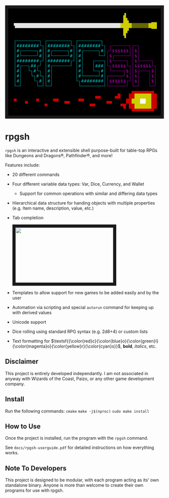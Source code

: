 <p align="center">
<img src="banner.png" width="500" height="350" border="10"/>
</p>

# rpgsh

`rpgsh` is an interactive and extensible shell purpose-built for table-top RPGs like Dungeons and Dragons®, Pathfinder®, and more!

Features include:
- 20 different commands
- Four different variable data types: Var, Dice, Currency, and Wallet
	- Support for common operations with similar and differing data types
- Hierarchical data structure for handing objects with multiple properties (e.g. Item name, description, value, etc.)
- Tab completion

  <img src="tab_completion.gif" width="320" height="180" border="10"/>
- Templates to allow support for new games to be added easily and by the user
- Automation via scripting and special `autorun` command for keeping up with derived values
- Unicode support
- Dice rolling using standard RPG syntax (e.g. 2d8+4) or custom lists
- Text formatting for $\textsf{{\color{red}c}{\color{blue}o}{\color{green}l}{\color{magenta}o}{\color{yellow}r}{\color{cyan}s}}$, **bold**, *italics*, etc.

## Disclaimer

This project is entirely developed independantly. I am not associated in anyway with Wizards of the Coast, Paizo, or any other game development company.

## Install

Run the following commands:
`cmake`
`make -j$(nproc)`
`sudo make install`

## How to Use

Once the project is installed, run the program with the `rpgsh` command.

See `docs/rpgsh-userguide.pdf` for detailed instructions on how everything works.

## Note To Developers

This project is designed to be modular, with each program acting as its' own standalone binary. Anyone is more than welcome to create their own programs for use with rpgsh.
